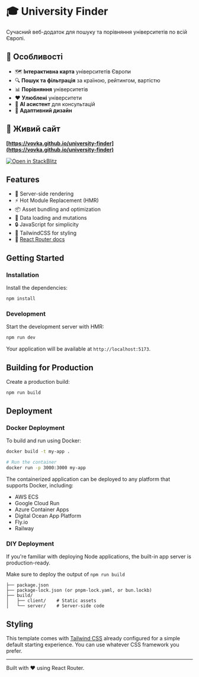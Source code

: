 # 🎓 University Finder

Сучасний веб-додаток для пошуку та порівняння університетів по всій Європі.

## 🌟 Особливості

- 🗺️ **Інтерактивна карта** університетів Європи
- 🔍 **Пошук та фільтрація** за країною, рейтингом, вартістю
- 📊 **Порівняння** університетів
- ❤️ **Улюблені** університети
- 🤖 **AI асистент** для консультацій
- 📱 **Адаптивний дизайн**

## 🚀 Живий сайт

**[https://vovka.github.io/university-finder](https://vovka.github.io/university-finder)**

[![Open in StackBlitz](https://developer.stackblitz.com/img/open_in_stackblitz.svg)](https://stackblitz.com/github/remix-run/react-router-templates/tree/main/default)

## Features

- 🚀 Server-side rendering
- ⚡️ Hot Module Replacement (HMR)
- 📦 Asset bundling and optimization
- 🔄 Data loading and mutations
- 🔒 JavaScript for simplicity
- 🎉 TailwindCSS for styling
- 📖 [React Router docs](https://reactrouter.com/)

## Getting Started

### Installation

Install the dependencies:

```bash
npm install
```

### Development

Start the development server with HMR:

```bash
npm run dev
```

Your application will be available at `http://localhost:5173`.

## Building for Production

Create a production build:

```bash
npm run build
```

## Deployment

### Docker Deployment

To build and run using Docker:

```bash
docker build -t my-app .

# Run the container
docker run -p 3000:3000 my-app
```

The containerized application can be deployed to any platform that supports Docker, including:

- AWS ECS
- Google Cloud Run
- Azure Container Apps
- Digital Ocean App Platform
- Fly.io
- Railway

### DIY Deployment

If you're familiar with deploying Node applications, the built-in app server is production-ready.

Make sure to deploy the output of `npm run build`

```
├── package.json
├── package-lock.json (or pnpm-lock.yaml, or bun.lockb)
├── build/
│   ├── client/    # Static assets
│   └── server/    # Server-side code
```

## Styling

This template comes with [Tailwind CSS](https://tailwindcss.com/) already configured for a simple default starting experience. You can use whatever CSS framework you prefer.

---

Built with ❤️ using React Router.
